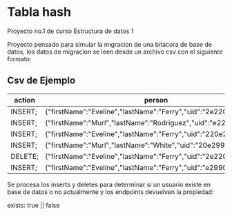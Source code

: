 
# Tabla hash

Proyecto no.1 de curso Estructura de datos 1

Proyecto pensado para simular la migracion de una bitacora de base de datos, los datos de migracion se leen desde un archivo csv con el siguiente formato:

## Csv de Ejemplo

| action            | person                                                             |
| ----------------- | ------------------------------------------------------------------ |
|INSERT;|{"firstName":"Eveline","lastName":"Ferry","uid":"2e220e29908"}|
|INSERT;|{"firstName":"Murl","lastName":"Rodriguez","uid":"e220e299087"}|
|INSERT;|{"firstName":"Eveline","lastName":"Ferry","uid":"220e299087f"}|
|INSERT;|{"firstName":"Murl","lastName":"White","uid":"20e299087fd"}|
|DELETE;|{"firstName":"Eveline","lastName":"Ferry","uid":"2e220e29908"}|
|INSERT;|{"firstName":"Eveline","lastName":"Ferry","uid":"e299087fdcf"}|

Se procesa los inserts y deletes para determinar si un usuario existe en base de datos o no actualmente y los endpoints devuelven la propiedad: 

exists: true || false





